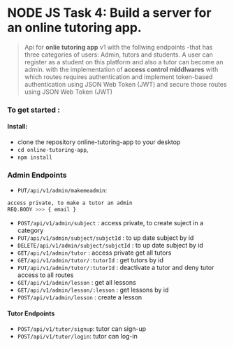 # NODE JS Task 4: Build a server for an online tutoring app.

> Api for **onlie tutoring app** v1 with the follwing endpoints -that
> has three categories of users: Admin, tutors and students. A user can register as a student on this platform and also a tutor can become an admin.
> with the implementation of **access control middlwares** with which routes requires authentication and implement token-based authentication using JSON Web Token (JWT) and secure those routes using JSON Web Token (JWT)

### To get started :

#### Install:

- clone the repository online-tutoring-app to your desktop
- `cd online-tutoring-app`,
- `npm install`

### Admin Endpoints

- `PUT/api/v1/admin/makemeadmin`:
```bash
access private, to make a tutor an admin
REQ.BODY >>> { email }
```
- `POST/api/v1/admin/subject` : access private, to create suject in a category
- `PUT/api/v1/admin/subject/subjctId` : to up date subject by id
- `DELETE/api/v1/admin/subject/subjctId` : to up date subject by id
- `GET/api/v1/admin/tutor` : access private get all tutors
- `GET/api/v1/admin/tutor/:tutorId` : get tutors by id
- `PUT/api/v1/admin/tutor/:tutorId` : deactivate a tutor and deny tutor access to all routes
- `GET/api/v1/admin/lesson` : get all lessons
- `GET/api/v1/admin/lesson/:lesson` : get lessons by id
- `POST/api/v1/admin/lesson` : create a lesson

#### Tutor Endpoints

- `POST/api/v1/tutor/signup`: tutor can sign-up
- `POST/api/v1/tutor/login`: tutor can log-in
